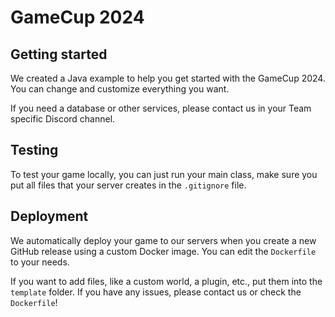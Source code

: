 # GameCup 2024

## Getting started
We created a Java example to help you get started with the GameCup 2024. You can change and customize everything you want.

If you need a database or other services, please contact us in your Team specific Discord channel.

## Testing
To test your game locally, you can just run your main class, make sure you put all files that your server creates in the `.gitignore` file.

## Deployment
We automatically deploy your game to our servers when you create a new GitHub release using a custom Docker image. You can edit the `Dockerfile` to your needs.

If you want to add files, like a custom world, a plugin, etc., put them into the `template` folder. If you have any issues, please contact us or check the `Dockerfile`!
